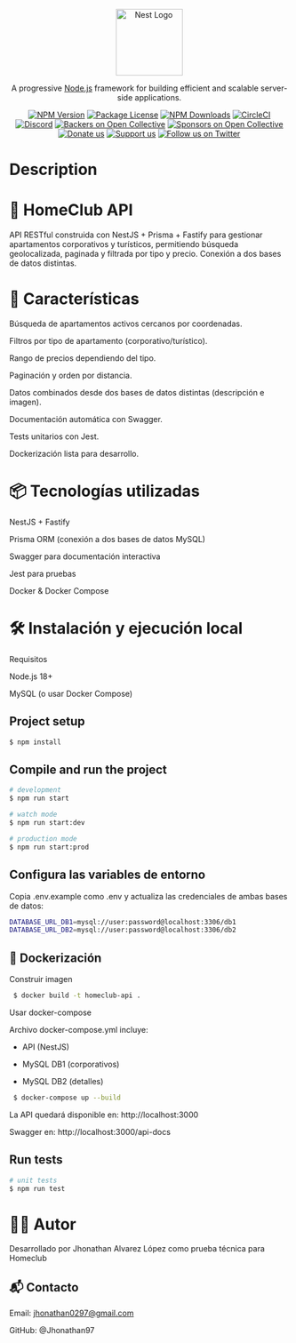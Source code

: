 <p align="center">
  <a href="http://nestjs.com/" target="blank"><img src="https://nestjs.com/img/logo-small.svg" width="120" alt="Nest Logo" /></a>
</p>

[circleci-image]: https://img.shields.io/circleci/build/github/nestjs/nest/master?token=abc123def456
[circleci-url]: https://circleci.com/gh/nestjs/nest

  <p align="center">A progressive <a href="http://nodejs.org" target="_blank">Node.js</a> framework for building efficient and scalable server-side applications.</p>
    <p align="center">
<a href="https://www.npmjs.com/~nestjscore" target="_blank"><img src="https://img.shields.io/npm/v/@nestjs/core.svg" alt="NPM Version" /></a>
<a href="https://www.npmjs.com/~nestjscore" target="_blank"><img src="https://img.shields.io/npm/l/@nestjs/core.svg" alt="Package License" /></a>
<a href="https://www.npmjs.com/~nestjscore" target="_blank"><img src="https://img.shields.io/npm/dm/@nestjs/common.svg" alt="NPM Downloads" /></a>
<a href="https://circleci.com/gh/nestjs/nest" target="_blank"><img src="https://img.shields.io/circleci/build/github/nestjs/nest/master" alt="CircleCI" /></a>
<a href="https://discord.gg/G7Qnnhy" target="_blank"><img src="https://img.shields.io/badge/discord-online-brightgreen.svg" alt="Discord"/></a>
<a href="https://opencollective.com/nest#backer" target="_blank"><img src="https://opencollective.com/nest/backers/badge.svg" alt="Backers on Open Collective" /></a>
<a href="https://opencollective.com/nest#sponsor" target="_blank"><img src="https://opencollective.com/nest/sponsors/badge.svg" alt="Sponsors on Open Collective" /></a>
  <a href="https://paypal.me/kamilmysliwiec" target="_blank"><img src="https://img.shields.io/badge/Donate-PayPal-ff3f59.svg" alt="Donate us"/></a>
    <a href="https://opencollective.com/nest#sponsor"  target="_blank"><img src="https://img.shields.io/badge/Support%20us-Open%20Collective-41B883.svg" alt="Support us"></a>
  <a href="https://twitter.com/nestframework" target="_blank"><img src="https://img.shields.io/twitter/follow/nestframework.svg?style=social&label=Follow" alt="Follow us on Twitter"></a>
</p>
  <!--[![Backers on Open Collective](https://opencollective.com/nest/backers/badge.svg)](https://opencollective.com/nest#backer)
  [![Sponsors on Open Collective](https://opencollective.com/nest/sponsors/badge.svg)](https://opencollective.com/nest#sponsor)-->


# Description

# 🏡 HomeClub API

API RESTful construida con NestJS + Prisma + Fastify para gestionar apartamentos corporativos y turísticos, permitiendo búsqueda geolocalizada, paginada y filtrada por tipo y precio. Conexión a dos bases de datos distintas.

# 🚀 Características

Búsqueda de apartamentos activos cercanos por coordenadas.

Filtros por tipo de apartamento (corporativo/turístico).

Rango de precios dependiendo del tipo.

Paginación y orden por distancia.

Datos combinados desde dos bases de datos distintas (descripción e imagen).

Documentación automática con Swagger.

Tests unitarios con Jest.

Dockerización lista para desarrollo.

# 📦 Tecnologías utilizadas

NestJS + Fastify

Prisma ORM (conexión a dos bases de datos MySQL)

Swagger para documentación interactiva

Jest para pruebas

Docker & Docker Compose

# 🛠️ Instalación y ejecución local

Requisitos

Node.js 18+

MySQL (o usar Docker Compose)
## Project setup

```bash
$ npm install
```

## Compile and run the project

```bash
# development
$ npm run start

# watch mode
$ npm run start:dev

# production mode
$ npm run start:prod
```

## Configura las variables de entorno

Copia .env.example como .env y actualiza las credenciales de ambas bases de datos:

```bash
DATABASE_URL_DB1=mysql://user:password@localhost:3306/db1
DATABASE_URL_DB2=mysql://user:password@localhost:3306/db2
```

## 🐳 Dockerización

 Construir imagen

```bash
 $ docker build -t homeclub-api .
```

 Usar docker-compose

Archivo docker-compose.yml incluye:

- API (NestJS)

- MySQL DB1 (corporativos)

- MySQL DB2 (detalles)

```bash
 $ docker-compose up --build
```

La API quedará disponible en: http://localhost:3000 

Swagger en: http://localhost:3000/api-docs
## Run tests

```bash
# unit tests
$ npm run test
```



# 👨‍💻 Autor

Desarrollado por Jhonathan Alvarez López como prueba técnica para Homeclub

## 📬 Contacto

Email: jhonathan0297@gmail.com

GitHub: @Jhonathan97


